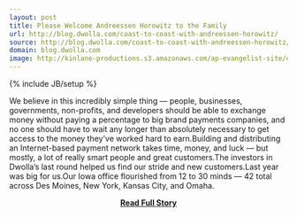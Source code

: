 ```yaml
---
layout: post
title: Please Welcome Andreessen Horowitz to the Family
url: http://blog.dwolla.com/coast-to-coast-with-andreessen-horowitz/
source: http://blog.dwolla.com/coast-to-coast-with-andreessen-horowitz/
domain: blog.dwolla.com
image: http://kinlane-productions.s3.amazonaws.com/ap-evangelist-site/curated/screenshots/8108_blog_dwolla_com.png
---
```

{% include JB/setup %}<p>We believe in this incredibly simple thing — people, businesses, governments, non-profits, and developers should be able to exchange money without paying a percentage to big brand payments companies, and no one should have to wait any longer than absolutely necessary to get access to the money they’ve worked hard to earn.Building and distributing an Internet-based payment network takes time, money, and luck — but mostly, a lot of really smart people and great customers.The investors in Dwolla’s last round helped us find our stride and new customers.Last year was big for us.Our Iowa office flourished from 12 to 30 minds — 42 total across Des Moines, New York, Kansas City, and Omaha.</p>
<center><p><a href="http://blog.dwolla.com/coast-to-coast-with-andreessen-horowitz/" style='padding:25px; font-sze:18px; font-weight: bold;'>Read Full Story</a></p></center>
